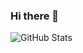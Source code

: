### Hi there 👋

![GitHub Stats](https://github-readme-stats.vercel.app/api?username=gta4ever&show_icons=true&count_private=true&custom_title=My%20GitHub%20Stats%20%F0%9F%91%A8%F0%9F%8F%BB%E2%80%8D%F0%9F%92%BB)
